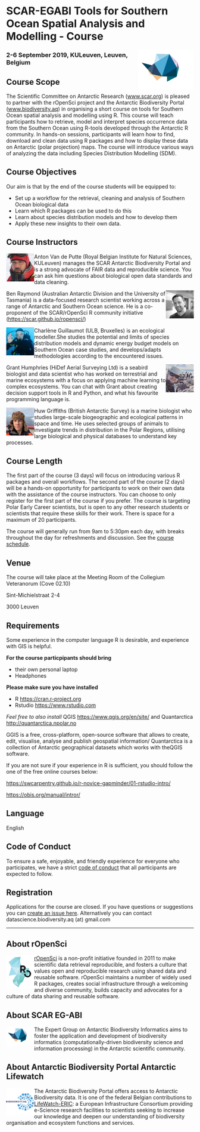 # SCAR-EGABI Tools for Southern Ocean Spatial Analysis and Modelling - Course

<img src="/images/EGABI_logo.svg" alt="EG-ABI Logo" title="EG-ABI Logo" width="150"  align="right"/>

### 2-6 September 2019, KULeuven, Leuven, Belgium
## Course Scope

The Scientific Committee on Antarctic Research (www.scar.org) is pleased to partner with the rOpenSci project and the Antarctic Biodiversity Portal (www.biodiversity.aq) in organising a short course on tools for Southern Ocean spatial analysis and modelling using R.
This course will teach participants how to retrieve, model and interpret species occurrence data from the Southern Ocean using R-tools developed through the Antarctic R community. In hands-on sessions, participants will learn how to find, download and clean data using R packages and how to display these data on Antarctic (polar projection) maps. The course will introduce various ways of analyzing the data including Species Distribution Modelling (SDM).

## Course Objectives

Our aim is that by the end of the course students will be equipped to:

- Set up a workflow for the retrieval, cleaning and analysis of Southern Ocean biological data
- Learn which R packages can be used to do this
- Learn about species distribution models and how to develop them
- Apply these new insights to their own data.

## Course Instructors

<img src="/images/Anton.jpeg" alt="Anton" title="Anton" width="75"  align="left"/> Anton Van de Putte (Royal Belgian Institute for Natural Sciences, KULeuven) manages the SCAR Antarctic Biodiversity Portal and is a strong advocate of FAIR data and reproducible science. You can ask him questions about biological open data standards and data cleaning.

<img src="/images/Ben.jpg" alt="Ben" title="Ben" width="75"  align="right"/> Ben Raymond (Australian Antarctic Division and the University of Tasmania) is a data-focused research scientist working across a range of Antarctic and Southern Ocean science. He is a co-proponent of the SCAR/rOpenSci R community initiative (https://scar.github.io/ropensci/)

<img src="/images/Charlene.jpg" alt="Charlene" title="Charlene" width="75"  align="left"/> Charlène Guillaumot (ULB, Bruxelles) is an ecological modeller.She studies the potential and limits of species distribution models and dynamic energy budget models on Southern Ocean case studies, and develops/adapts methodologies according to the encountered issues. 

<img src="/images/Grant.jpg" alt="Grant" title="Grant" width="75"  align="right"/>Grant Humphries (HiDef Aerial Surveying Ltd) is a seabird biologist and data scientist who has worked on terrestrial and marine ecosystems with a focus on applying machine learning to complex ecosystems. You can chat with Grant about creating decision support tools in R and Python, and what his favourite programming language is.

<img src="/images/Huw.jpg" alt="Huw" title="Huw" width="75"  align="left"/> Huw Griffiths (British Antarctic Survey) is a marine biologist who studies large-scale biogeographic and ecological patterns in space and time. He uses selected groups of animals to investigate trends in distribution in the Polar Regions, utilising large biological and physical databases to understand key processes.


## Course Length

The first part of the course (3 days)  will focus on introducing various R packages and overall workflows. The second part of the course (2 days) will be a hands-on opportunity for participants to work on their own data with the assistance of the course instructors. You can choose to only register for the first part of the course if you prefer.
The course is targeting Polar Early Career scientists, but is open to any other research students or scientists that require these skills for their work. There is space for a maximum of 20 participants.

The course will generally run from 9am to 5:30pm each day, with breaks throughout the day for refreshments and discussion. See the [course schedule](https://scar.github.io/EGABIcourse19/course-schedule.html).

## Venue

The course will take place at the Meeting Room of the Collegium Veteranorum (Cove 02.10) 

Sint-Michielstraat 2-4

3000 Leuven


## Requirements

Some experience in the computer language R is desirable, and experience with GIS is helpful. 

**For the course particpipants should bring**
- their own personal laptop
- Headphones

**Please make sure you have installed**
- R https://cran.r-project.org
- Rstudio https://www.rstudio.com

*Feel free to also install*
QGIS https://www.qgis.org/en/site/ and Quantarctica http://quantarctica.npolar.no

GGIS is a free, cross-platform, open-source software that allows to create, edit, visualise, analyse and publish geospatial information/ Quantarctica is a collection of Antarctic geographical datasets which works with theQGIS software.


If you are not sure if your experience in R is sufficient, you should follow the one of the free online courses below:

https://swcarpentry.github.io/r-novice-gapminder/01-rstudio-intro/

https://obis.org/manual/intror/


## Language

English

## Code of Conduct

To ensure a safe, enjoyable, and friendly experience for everyone who participates, we have a strict [code of conduct](coc.md) that all participants are expected to follow.


## Registration

Applications for the course are closed. 
If you have questions or suggestions you can [create an issue here](https://github.com/SCAR/EGABIcourse19/issues). Alternatively you can contact datascience.biodiversity.aq (at) gmail.com

----

## About rOpenSci

<img src="/images/icon_short_color.svg" alt="rOpenSci" title="rOpenSci Logo" width="75"  align="left"/>

[rOpenSci](https://ropensci.org/) is a non-profit initiative founded in 2011 to make scientific data retrieval reproducible, and fosters a culture that values open and reproducible research using shared data and reusable software. rOpenSci maintains a number of widely used R packages, creates social infrastructure through a welcoming and diverse community, builds capacity and advocates for a culture of data sharing and reusable software.


## About SCAR EG-ABI

<img src="/images/EGABI_logo.svg" alt="EG-ABI Logo" title="EG-ABI Logo" width="75"  align="left"/>

The Expert Group on Antarctic Biodiversity Informatics aims to foster the application and development of biodiversity informatics (computationally-driven biodiversity science and information processing) in the Antarctic scientific community.


## About Antarctic Biodiversity Portal Antarctic Lifewatch

<img src="/images/AntaBIF_Logo.jpg" alt="Antarctic Biodiversity Portal" title="Antarctic Biodiversity Portal" width="75"  align="left"/>

The Antarctic Biodiversity Portal offers access to Antarctic Biodiversity data. It is one of the federal Belgian contributions to [LifeWatch-ERIC](https://www.lifewatch.eu/): a European Infrastructure Consortium providing e-Science research facilities to scientists seeking to increase our knowledge and deepen our understanding of biodiversity organisation and ecosystem functions and services.

